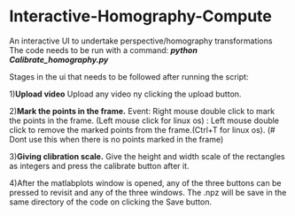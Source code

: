 # Interactive-Homography-Compute
An interactive UI to undertake perspective/homography transformations
The code needs to be run with a command:     ***python Calibrate_homography.py***



Stages in the ui that needs to be followed after running the script:

1)**Upload video**
Upload any video ny clicking the upload button.

2)**Mark the points in the frame.** 
Event: Right mouse double click to mark the points in the frame. (Left mouse click for linux os) 
     : Left mouse double click to remove the marked points from the frame.(Ctrl+T for linux os). (# Dont use this when there is no points marked in the frame)
        
3)**Giving clibration scale.**
Give the height and width scale of the rectangles as integers and press the calibrate button after it.

4)After the matlabplots window is opened, any of the three buttons can be pressed to revisit and any of the three windows. The .npz will be save in the same directory of the code on clicking the Save button.



